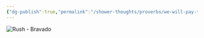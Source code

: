 ```yaml
---
{"dg-publish":true,"permalink":"/shower-thoughts/proverbs/we-will-pay-the-price-but-we-will-not-count-the-cost/","created":"2025-07-24T09:42:42.492-05:00","updated":"2025-07-17T22:23:05.000-05:00"}
---
```


![Rush - Bravado](https://www.youtube.com/watch?v=WhwUY-MHd30)